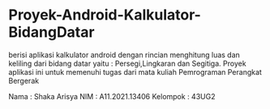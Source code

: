 # Proyek-Android-Kalkulator-BidangDatar
berisi aplikasi kalkulator android dengan rincian menghitung luas dan keliling dari bidang datar yaitu : Persegi,Lingkaran dan Segitiga. Proyek aplikasi ini untuk memenuhi tugas dari mata kuliah Pemrograman Perangkat Bergerak

Nama      : Shaka Arisya
NIM       : A11.2021.13406
Kelompok  : 43UG2

